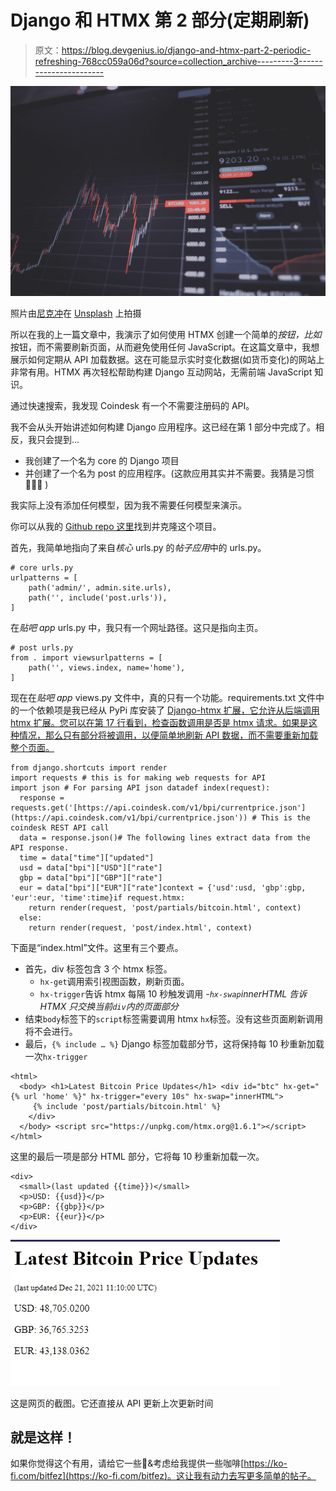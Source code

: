 # Django 和 HTMX 第 2 部分(定期刷新)

> 原文：<https://blog.devgenius.io/django-and-htmx-part-2-periodic-refreshing-768cc059a06d?source=collection_archive---------3----------------------->

![](img/6774b6ee1fc12ca47b3624b26c95e552.png)

照片由[尼克冲](https://unsplash.com/@nick604?utm_source=medium&utm_medium=referral)在 [Unsplash](https://unsplash.com?utm_source=medium&utm_medium=referral) 上拍摄

所以在我的上一篇文章中，我演示了如何使用 HTMX 创建一个简单的*按钮，比如*按钮，而不需要刷新页面，从而避免使用任何 JavaScript。在这篇文章中，我想展示如何定期从 API 加载数据。这在可能显示实时变化数据(如货币变化)的网站上非常有用。HTMX 再次轻松帮助构建 Django 互动网站，无需前端 JavaScript 知识。

通过快速搜索，我发现 Coindesk 有一个不需要注册码的 API。

我不会从头开始讲述如何构建 Django 应用程序。这已经在第 1 部分中完成了。相反，我只会提到…

*   我创建了一个名为 core 的 Django 项目
*   并创建了一个名为 post 的应用程序。(这款应用其实并不需要。我猜是习惯🤷🏽‍♂️ )

我实际上没有添加任何模型，因为我不需要任何模型来演示。

你可以从我的 [Github repo 这里](https://github.com/bitFez/htmx_guide_2-periodic_refreshing)找到并克隆这个项目。

首先，我简单地指向了来自*核心* urls.py 的*帖子应用*中的 urls.py。

```
# core urls.py
urlpatterns = [
    path('admin/', admin.site.urls),
    path('', include('post.urls')),
]
```

在*贴吧 app* urls.py 中，我只有一个网址路径。这只是指向主页。

```
# post urls.py
from . import viewsurlpatterns = [
    path('', views.index, name='home'),
]
```

现在在*贴吧 app* views.py 文件中，真的只有一个功能。requirements.txt 文件中的一个依赖项是我已经从 PyPi 库安装了 [Django-htmx 扩展，它允许从后端调用 htmx 扩展。您可以在第 17 行看到，检查函数调用是否是 htmx 请求。如果是这种情况，那么只有部分将被调用，以便简单地刷新 API 数据，而不需要重新加载整个页面。](https://pypi.org/project/django-htmx/)

```
from django.shortcuts import render
import requests # this is for making web requests for API
import json # For parsing API json datadef index(request):
  response = requests.get('[https://api.coindesk.com/v1/bpi/currentprice.json'](https://api.coindesk.com/v1/bpi/currentprice.json')) # This is the coindesk REST API call
  data = response.json()# The following lines extract data from the API response.
  time = data["time"]["updated"]
  usd = data["bpi"]["USD"]["rate"]
  gbp = data["bpi"]["GBP"]["rate"]
  eur = data["bpi"]["EUR"]["rate"]context = {'usd':usd, 'gbp':gbp, 'eur':eur, 'time':time}if request.htmx:
    return render(request, 'post/partials/bitcoin.html', context)
  else:
    return render(request, 'post/index.html', context)
```

下面是“index.html”文件。这里有三个要点。

*   首先，div 标签包含 3 个 htmx 标签。
    - `hx-get`调用索引视图函数，刷新页面。
    - `hx-trigger`告诉 htmx 每隔 10 秒触发调用 *-`hx-swap`innerHTML 告诉 HTMX 只交换当前`div`内的页面部分*
*   结束`body`标签下的`script`标签需要调用 htmx `hx`标签。没有这些页面刷新调用将不会进行。
*   最后，`{% include … %}` Django 标签加载部分节，这将保持每 10 秒重新加载一次`hx-trigger`

```
<html>
  <body> <h1>Latest Bitcoin Price Updates</h1> <div id="btc" hx-get="{% url 'home' %}" hx-trigger="every 10s" hx-swap="innerHTML">     
     {% include 'post/partials/bitcoin.html' %}
    </div>
  </body> <script src="https://unpkg.com/htmx.org@1.6.1"></script>
</html>
```

这里的最后一项是部分 HTML 部分，它将每 10 秒重新加载一次。

```
<div>
  <small>(last updated {{time}})</small>
  <p>USD: {{usd}}</p>
  <p>GBP: {{gbp}}</p>
  <p>EUR: {{eur}}</p>
</div>
```

![](img/6ea4ab5143da704b0c0e6e6eedab1566.png)

这是网页的截图。它还直接从 API 更新上次更新时间

## 就是这样！

如果你觉得这个有用，请给它一些👏&考虑给我提供一些咖啡[https://ko-fi.com/bitfez](https://ko-fi.com/bitfez)。这让我有动力去写更多简单的帖子。